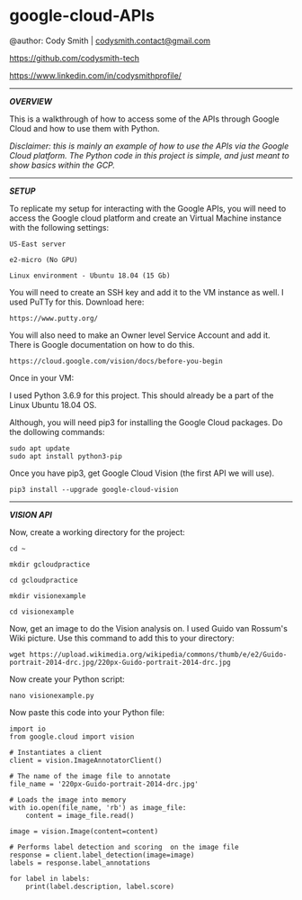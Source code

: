 # google-cloud-APIs

@author: Cody Smith | codysmith.contact@gmail.com

https://github.com/codysmith-tech

https://www.linkedin.com/in/codysmithprofile/

------------------------
***OVERVIEW***

This is a walkthrough of how to access some of the APIs through Google Cloud and how to use them with Python.

_Disclaimer: this is mainly an example of how to use the APIs via the Google Cloud platform. The Python code in this project is simple, and just meant to show basics within the GCP._

------------------------
***SETUP***

To replicate my setup for interacting with the Google APIs, you will need to access the Google cloud platform and create an Virtual Machine instance with the following settings:

    US-East server

    e2-micro (No GPU)

    Linux environment - Ubuntu 18.04 (15 Gb)

You will need to create an SSH key and add it to the VM instance as well. I used PuTTy for this. Download here:

    https://www.putty.org/
  
You will also need to make an Owner level Service Account and add it. There is Google documentation on how to do this.

    https://cloud.google.com/vision/docs/before-you-begin

Once in your VM:

I used Python 3.6.9 for this project. This should already be a part of the Linux Ubuntu 18.04 OS.

Although, you will need pip3 for installing the Google Cloud packages. Do the dollowing commands:

    sudo apt update
    sudo apt install python3-pip
        
Once you have pip3, get Google Cloud Vision (the first API we will use).

    pip3 install --upgrade google-cloud-vision
        
------------------------
***VISION API***

Now, create a working directory for the project:

    cd ~

    mkdir gcloudpractice

    cd gcloudpractice

    mkdir visionexample

    cd visionexample
        
Now, get an image to do the Vision analysis on. I used Guido van Rossum's Wiki picture. Use this command to add this to your directory:

    wget https://upload.wikimedia.org/wikipedia/commons/thumb/e/e2/Guido-portrait-2014-drc.jpg/220px-Guido-portrait-2014-drc.jpg
        
Now create your Python script:

    nano visionexample.py

Now paste this code into your Python file:

    import io
    from google.cloud import vision

    # Instantiates a client
    client = vision.ImageAnnotatorClient()

    # The name of the image file to annotate
    file_name = '220px-Guido-portrait-2014-drc.jpg'

    # Loads the image into memory
    with io.open(file_name, 'rb') as image_file:
        content = image_file.read()

    image = vision.Image(content=content)

    # Performs label detection and scoring  on the image file
    response = client.label_detection(image=image)
    labels = response.label_annotations

    for label in labels:
        print(label.description, label.score)


